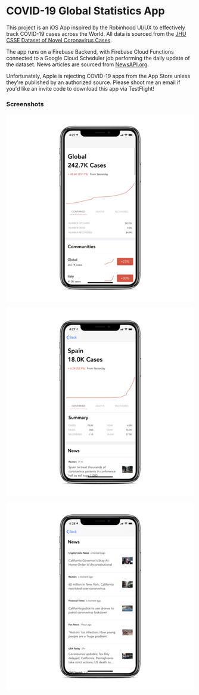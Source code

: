 # COVID-19 Global Statistics App

This project is an iOS App inspired by the Robinhood UI/UX to effectively track COVID-19 cases across the World. All data is sourced from the [JHU CSSE Dataset of Novel Coronavirus Cases](https://github.com/CSSEGISandData/COVID-19).

The app runs on a Firebase Backend, with Firebase Cloud Functions connected to a Google Cloud Scheduler job performing the daily update of the dataset. News articles are sourced from [NewsAPI.org](https://newsapi.org/).

Unfortunately, Apple is rejecting COVID-19 apps from the App Store unless they're published by an authorized source. Please shoot me an email if you'd like an invite code to download this app via TestFlight!

### Screenshots

![home](Screenshots/home.png)

![spain](Screenshots/spain.png)

![news](Screenshots/news.png)


